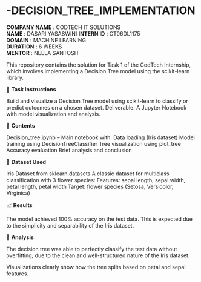 # -DECISION_TREE_IMPLEMENTATION
**COMPANY NAME** : CODTECH IT SOLUTIONS                                                                                      
**NAME** : DASARI YASASWINI
**INTERN ID** : CT06DL1175                                                                                                    
**DOMAIN** : MACHINE LEARNING                                                                                                 
**DURATION** : 6 WEEKS                                                                                                        
**MENTOR** : NEELA SANTOSH

This repository contains the solution for Task 1 of the CodTech Internship, which involves implementing a Decision Tree model using the scikit-learn library.

📌 **Task Instructions**

Build and visualize a Decision Tree model using scikit-learn to classify or predict outcomes on a chosen dataset.
Deliverable: A Jupyter Notebook with model visualization and analysis.

📁 **Contents**

Decision_tree.ipynb – Main notebook with:
Data loading (Iris dataset)
Model training using DecisionTreeClassifier
Tree visualization using plot_tree
Accuracy evaluation
Brief analysis and conclusion

🧪 **Dataset Used**

Iris Dataset from sklearn.datasets
A classic dataset for multiclass classification with 3 flower species:
Features: sepal length, sepal width, petal length, petal width
Target: flower species (Setosa, Versicolor, Virginica)

📈 **Results**

The model achieved 100% accuracy on the test data.
This is expected due to the simplicity and separability of the Iris dataset.

📝 **Analysis**

The decision tree was able to perfectly classify the test data without overfitting, due to the clean and well-structured nature of the Iris dataset.

Visualizations clearly show how the tree splits based on petal and sepal features.
